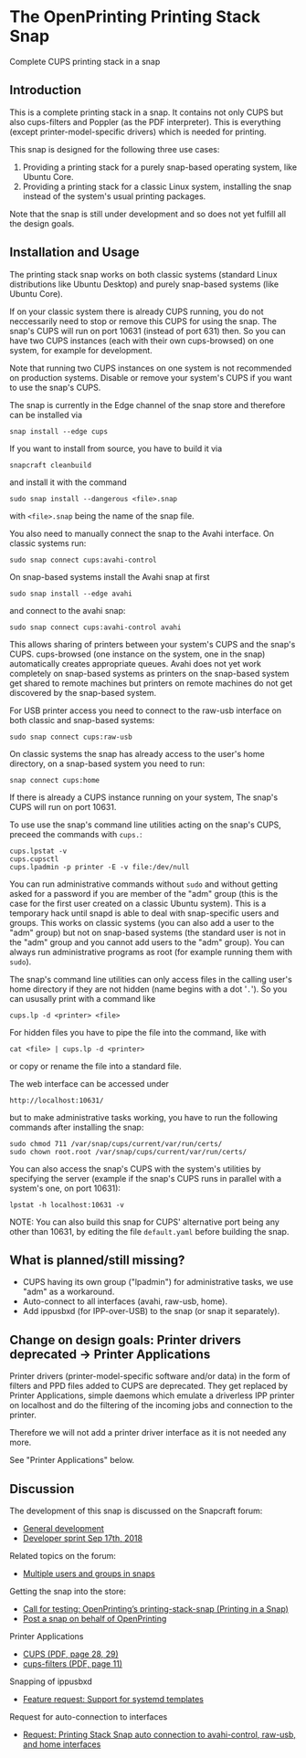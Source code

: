 # The OpenPrinting Printing Stack Snap

Complete CUPS printing stack in a snap

## Introduction

This is a complete printing stack in a snap. It contains not only CUPS but also cups-filters and Poppler (as the PDF interpreter). This is
everything (except printer-model-specific drivers) which is needed for printing.

This snap is designed for the following three use cases:

1. Providing a printing stack for a purely snap-based operating system, like Ubuntu Core.
2. Providing a printing stack for a classic Linux system, installing the snap instead of the system's usual printing packages.

Note that the snap is still under development and so does not yet fulfill all the design goals.

## Installation and Usage

The printing stack snap works on both classic systems (standard Linux distributions like Ubuntu Desktop) and purely snap-based systems (like Ubuntu Core).

If on your classic system there is already CUPS running, you do not neccessarily need to stop or remove this CUPS for using the snap. The snap's CUPS will run on port 10631 (instead of port 631) then. So you can have two CUPS instances (each with their own cups-browsed) on one system, for example for development.

Note that running two CUPS instances on one system is not recommended on production systems. Disable or remove your system's CUPS if you want to use the snap's CUPS.

The snap is currently in the Edge channel of the snap store and therefore can be installed via

```
snap install --edge cups
```

If you want to install from source, you have to build it via

```
snapcraft cleanbuild
```

and install it with the command

```
sudo snap install --dangerous <file>.snap
```

with `<file>.snap` being the name of the snap file.

You also need to manually connect the snap to the Avahi interface. On classic systems run:
```
sudo snap connect cups:avahi-control
```
On snap-based systems install the Avahi snap at first
```
sudo snap install --edge avahi
```
and connect to the avahi snap:
```
sudo snap connect cups:avahi-control avahi
```
This allows sharing of printers between your system's CUPS and the snap's CUPS. cups-browsed (one instance on the system, one in the snap) automatically creates appropriate queues. Avahi does not yet work completely on snap-based systems as printers on the snap-based system get shared to remote machines but printers on remote machines do not get discovered by the snap-based system.

For USB printer access you need to connect to the raw-usb interface on both classic and snap-based systems:
```
sudo snap connect cups:raw-usb
```

On classic systems the snap has already access to the user's home directory, on a snap-based system you need to run:
```
snap connect cups:home
```

If there is already a CUPS instance running on your system, The snap's CUPS will run on port 10631.

To use use the snap's command line utilities acting on the snap's CUPS, preceed the commands with `cups.`:
```
cups.lpstat -v
cups.cupsctl
cups.lpadmin -p printer -E -v file:/dev/null
```
You can run administrative commands without `sudo` and without getting asked for a password if you are member of the "adm" group (this is the case for the first user created on a classic Ubuntu system). This is a temporary hack until snapd is able to deal with snap-specific users and groups. This works on classic systems (you can also add a user to the "adm" group) but not on snap-based systems (the standard user is not in the "adm" group and you cannot add users to the "adm" group). You can always run administrative programs as root (for example running them with `sudo`).

The snap's command line utilities can only access files in the calling user's home directory if they are not hidden (name begins with a dot '`.`'). So you can ususally print with a command like
```
cups.lp -d <printer> <file>
```
For hidden files you have to pipe the file into the command, like with
```
cat <file> | cups.lp -d <printer>
```
or copy or rename the file into a standard file.

The web interface can be accessed under
```
http://localhost:10631/
```
but to make administrative tasks working, you have to run the following commands after installing the snap:
```
sudo chmod 711 /var/snap/cups/current/var/run/certs/
sudo chown root.root /var/snap/cups/current/var/run/certs/
```

You can also access the snap's CUPS with the system's utilities by specifying the server (example if the snap's CUPS runs in parallel with a system's one, on port 10631):
```
lpstat -h localhost:10631 -v
```
NOTE: You can also build this snap for CUPS' alternative port being any other than 10631, by editing the file `default.yaml` before building the snap.


## What is planned/still missing?

* CUPS having its own group ("lpadmin") for administrative tasks, we use "adm" as a workaround.
* Auto-connect to all interfaces (avahi, raw-usb, home).
* Add ippusbxd (for IPP-over-USB) to the snap (or snap it separately).


## Change on design goals: Printer drivers deprecated -> Printer Applications

Printer drivers (printer-model-specific software and/or data) in the form of filters and PPD files added to CUPS are deprecated. They get replaced by Printer Applications, simple daemons which emulate a driverless IPP printer on localhost and do the filtering of the incoming jobs and connection to the printer.

Therefore we will not add a printer driver interface as it is not needed any more.

See "Printer Applications" below.


## Discussion

The development of this snap is discussed on the Snapcraft forum:

* [General development](https://forum.snapcraft.io/t/snapping-cups-printing-stack-avahi-support-system-users-groups/1502)
* [Developer sprint Sep 17th, 2018](https://forum.snapcraft.io/t/developer-sprint-sep-17th-2018/7336)

Related topics on the forum:

* [Multiple users and groups in snaps](https://forum.snapcraft.io/t/multiple-users-and-groups-in-snaps/1461)

Getting the snap into the store:

* [Call for testing: OpenPrinting’s printing-stack-snap (Printing in a Snap)](https://forum.snapcraft.io/t/call-for-testing-openprintings-printing-stack-snap-printing-in-a-snap/4406)
* [Post a snap on behalf of OpenPrinting](https://forum.snapcraft.io/t/post-a-snap-on-behalf-of-openprinting/3757/1)

Printer Applications

* [CUPS (PDF, page 28, 29)](https://ftp.pwg.org/pub/pwg/liaison/openprinting/presentations/cups-plenary-may-18.pdf)
* [cups-filters (PDF, page 11)](https://ftp.pwg.org/pub/pwg/liaison/openprinting/presentations/cups-filters-ippusbxd-2018.pdf)

Snapping of ippusbxd

* [Feature request: Support for systemd templates](https://forum.snapcraft.io/t/feature-request-support-for-systemd-templates/)

Request for auto-connection to interfaces

* [Request: Printing Stack Snap auto connection to avahi-control, raw-usb, and home interfaces](https://forum.snapcraft.io/t/request-printing-stack-snap-auto-connection-to-avahi-control-raw-usb-and-home-interfaces)
